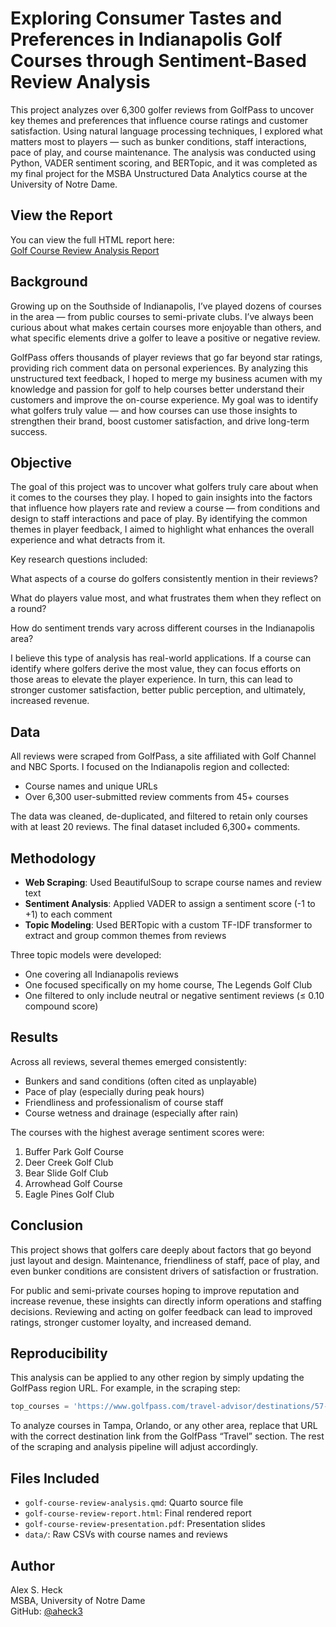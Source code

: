 # Exploring Consumer Tastes and Preferences in Indianapolis Golf Courses through Sentiment-Based Review Analysis

This project analyzes over 6,300 golfer reviews from GolfPass to uncover key themes and preferences that influence course ratings and customer satisfaction. Using natural language processing techniques, I explored what matters most to players — such as bunker conditions, staff interactions, pace of play, and course maintenance. The analysis was conducted using Python, VADER sentiment scoring, and BERTopic, and it was completed as my final project for the MSBA Unstructured Data Analytics course at the University of Notre Dame.

## View the Report

You can view the full HTML report here:  
[Golf Course Review Analysis Report](https://aheck3.github.io/golf-course-review-analysis/golf-course-review-report.html)


## Background

Growing up on the Southside of Indianapolis, I’ve played dozens of courses in the area — from public courses to semi-private clubs. I’ve always been curious about what makes certain courses more enjoyable than others, and what specific elements drive a golfer to leave a positive or negative review.

GolfPass offers thousands of player reviews that go far beyond star ratings, providing rich comment data on personal experiences. By analyzing this unstructured text feedback, I hoped to merge my business acumen with my knowledge and passion for golf to help courses better understand their customers and improve the on-course experience. My goal was to identify what golfers truly value — and how courses can use those insights to strengthen their brand, boost customer satisfaction, and drive long-term success.

## Objective

The goal of this project was to uncover what golfers truly care about when it comes to the courses they play. I hoped to gain insights into the factors that influence how players rate and review a course — from conditions and design to staff interactions and pace of play. By identifying the common themes in player feedback, I aimed to highlight what enhances the overall experience and what detracts from it.

Key research questions included:

What aspects of a course do golfers consistently mention in their reviews?

What do players value most, and what frustrates them when they reflect on a round?

How do sentiment trends vary across different courses in the Indianapolis area?

I believe this type of analysis has real-world applications. If a course can identify where golfers derive the most value, they can focus efforts on those areas to elevate the player experience. In turn, this can lead to stronger customer satisfaction, better public perception, and ultimately, increased revenue.

## Data

All reviews were scraped from GolfPass, a site affiliated with Golf Channel and NBC Sports. I focused on the Indianapolis region and collected:

- Course names and unique URLs  
- Over 6,300 user-submitted review comments from 45+ courses  

The data was cleaned, de-duplicated, and filtered to retain only courses with at least 20 reviews. The final dataset included 6,300+ comments.

## Methodology

- **Web Scraping**: Used BeautifulSoup to scrape course names and review text  
- **Sentiment Analysis**: Applied VADER to assign a sentiment score (-1 to +1) to each comment  
- **Topic Modeling**: Used BERTopic with a custom TF-IDF transformer to extract and group common themes from reviews  

Three topic models were developed:
- One covering all Indianapolis reviews  
- One focused specifically on my home course, The Legends Golf Club  
- One filtered to only include neutral or negative sentiment reviews (≤ 0.10 compound score)

## Results

Across all reviews, several themes emerged consistently:

- Bunkers and sand conditions (often cited as unplayable)
- Pace of play (especially during peak hours)
- Friendliness and professionalism of course staff
- Course wetness and drainage (especially after rain)

The courses with the highest average sentiment scores were:
1. Buffer Park Golf Course  
2. Deer Creek Golf Club  
3. Bear Slide Golf Club  
4. Arrowhead Golf Course  
5. Eagle Pines Golf Club  


## Conclusion

This project shows that golfers care deeply about factors that go beyond just layout and design. Maintenance, friendliness of staff, pace of play, and even bunker conditions are consistent drivers of satisfaction or frustration.

For public and semi-private courses hoping to improve reputation and increase revenue, these insights can directly inform operations and staffing decisions. Reviewing and acting on golfer feedback can lead to improved ratings, stronger customer loyalty, and increased demand.

## Reproducibility

This analysis can be applied to any other region by simply updating the GolfPass region URL. For example, in the scraping step:

```python
top_courses = 'https://www.golfpass.com/travel-advisor/destinations/57-indianapolis-in/'
```

To analyze courses in Tampa, Orlando, or any other area, replace that URL with the correct destination link from the GolfPass “Travel” section. The rest of the scraping and analysis pipeline will adjust accordingly.

## Files Included

- `golf-course-review-analysis.qmd`: Quarto source file  
- `golf-course-review-report.html`: Final rendered report  
- `golf-course-review-presentation.pdf`: Presentation slides  
- `data/`: Raw CSVs with course names and reviews  

## Author

Alex S. Heck  
MSBA, University of Notre Dame  
GitHub: [@aheck3](https://github.com/aheck3)
